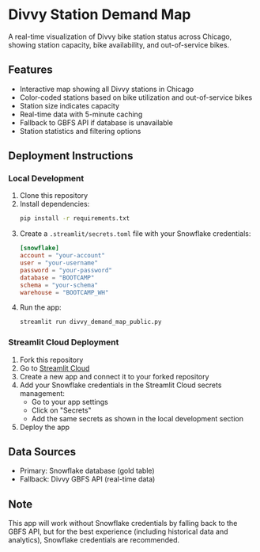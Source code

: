 # Divvy Station Demand Map

A real-time visualization of Divvy bike station status across Chicago, showing station capacity, bike availability, and out-of-service bikes.

## Features

- Interactive map showing all Divvy stations in Chicago
- Color-coded stations based on bike utilization and out-of-service bikes
- Station size indicates capacity
- Real-time data with 5-minute caching
- Fallback to GBFS API if database is unavailable
- Station statistics and filtering options

## Deployment Instructions

### Local Development

1. Clone this repository
2. Install dependencies:
   ```bash
   pip install -r requirements.txt
   ```
3. Create a `.streamlit/secrets.toml` file with your Snowflake credentials:
   ```toml
   [snowflake]
   account = "your-account"
   user = "your-username"
   password = "your-password"
   database = "BOOTCAMP"
   schema = "your-schema"
   warehouse = "BOOTCAMP_WH"
   ```
4. Run the app:
   ```bash
   streamlit run divvy_demand_map_public.py
   ```

### Streamlit Cloud Deployment

1. Fork this repository
2. Go to [Streamlit Cloud](https://streamlit.io/cloud)
3. Create a new app and connect it to your forked repository
4. Add your Snowflake credentials in the Streamlit Cloud secrets management:
   - Go to your app settings
   - Click on "Secrets"
   - Add the same secrets as shown in the local development section
5. Deploy the app

## Data Sources

- Primary: Snowflake database (gold table)
- Fallback: Divvy GBFS API (real-time data)

## Note

This app will work without Snowflake credentials by falling back to the GBFS API, but for the best experience (including historical data and analytics), Snowflake credentials are recommended.
